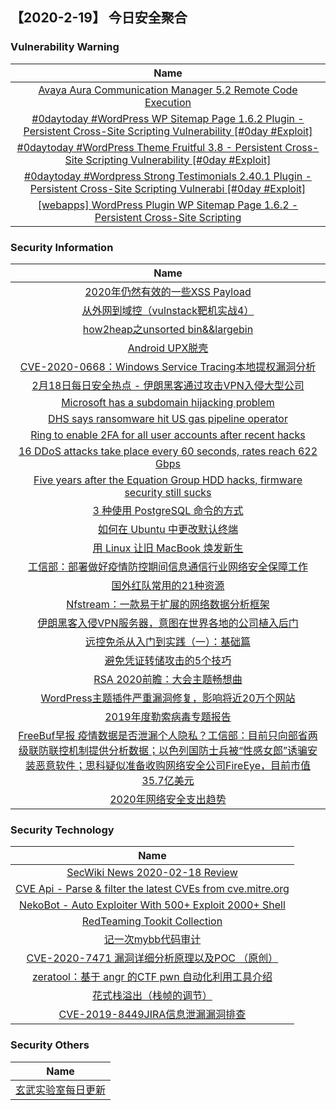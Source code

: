 
 ##   【2020-2-19】 今日安全聚合


###  						       							Vulnerability Warning

|                             Name                             |
| :----------------------------------------------------------: |
|[Avaya Aura Communication Manager 5.2 Remote Code Execution](https://cxsecurity.com/issue/WLB-2020020087)|
|[#0daytoday #WordPress WP Sitemap Page 1.6.2 Plugin - Persistent Cross-Site Scripting Vulnerability [#0day #Exploit]](http://0day.today/exploits/33985)|
|[#0daytoday #WordPress Theme Fruitful 3.8 - Persistent Cross-Site Scripting Vulnerability [#0day #Exploit]](http://0day.today/exploits/33984)|
|[#0daytoday #Wordpress Strong Testimonials 2.40.1 Plugin - Persistent Cross-Site Scripting Vulnerabi [#0day #Exploit]](http://0day.today/exploits/33983)|
|[[webapps] WordPress Plugin WP Sitemap Page 1.6.2 - Persistent Cross-Site Scripting](https://www.exploit-db.com/exploits/48093)|

### 						        							Security Information
|                             Name                                    |
| :----------------------------------------------------------: |
|[2020年仍然有效的一些XSS Payload](https://www.anquanke.com/post/id/198806)|
|[从外网到域控（vulnstack靶机实战4）](https://www.anquanke.com/post/id/198648)|
|[how2heap之unsorted bin&&largebin](https://www.anquanke.com/post/id/197649)|
|[Android UPX脱壳](https://www.anquanke.com/post/id/197643)|
|[CVE-2020-0668：Windows Service Tracing本地提权漏洞分析](https://www.anquanke.com/post/id/199011)|
|[2月18日每日安全热点 - 伊朗黑客通过攻击VPN入侵大型公司](https://www.anquanke.com/post/id/199018)|
|[Microsoft has a subdomain hijacking problem](https://www.zdnet.com/article/microsoft-has-a-subdomain-hijacking-problem/#ftag=RSSbaffb68)|
|[DHS says ransomware hit US gas pipeline operator](https://www.zdnet.com/article/dhs-says-ransomware-hit-us-gas-pipeline-operator/#ftag=RSSbaffb68)|
|[Ring to enable 2FA for all user accounts after recent hacks](https://www.zdnet.com/article/ring-to-enable-2fa-for-all-user-accounts-after-recent-hacks/#ftag=RSSbaffb68)|
|[16 DDoS attacks take place every 60 seconds, rates reach 622 Gbps](https://www.zdnet.com/article/16-ddos-attacks-take-place-every-60-seconds-rates-reach-622-gbps/#ftag=RSSbaffb68)|
|[Five years after the Equation Group HDD hacks, firmware security still sucks](https://www.zdnet.com/article/five-years-after-the-equation-group-hdd-hacks-firmware-security-still-sucks/#ftag=RSSbaffb68)|
|[3 种使用 PostgreSQL 命令的方式](https://linux.cn/article-11904-1.html?utm_source=rss&utm_medium=rss)|
|[如何在 Ubuntu 中更改默认终端](https://linux.cn/article-11903-1.html?utm_source=rss&utm_medium=rss)|
|[用 Linux 让旧 MacBook 焕发新生](https://linux.cn/article-11902-1.html?utm_source=rss&utm_medium=rss)|
|[工信部：部署做好疫情防控期间信息通信行业网络安全保障工作](https://www.freebuf.com/news/227534.html)|
|[国外红队常用的21种资源](https://www.freebuf.com/geek/226811.html)|
|[Nfstream：一款易于扩展的网络数据分析框架](https://www.freebuf.com/sectool/226570.html)|
|[伊朗黑客入侵VPN服务器，意图在世界各地的公司植入后门](https://www.freebuf.com/news/227508.html)|
|[远控免杀从入门到实践（一）：基础篇](https://www.freebuf.com/articles/system/227461.html)|
|[避免凭证转储攻击的5个技巧](https://www.freebuf.com/articles/web/226680.html)|
|[RSA 2020前瞻：大会主题畅想曲](https://www.freebuf.com/articles/neopoints/227539.html)|
|[WordPress主题插件严重漏洞修复，影响将近20万个网站](https://www.freebuf.com/news/227490.html)|
|[2019年度勒索病毒专题报告](https://www.freebuf.com/articles/paper/226835.html)|
|[FreeBuf早报  疫情数据是否泄漏个人隐私？工信部：目前只向部省两级联防联控机制提供分析数据；以色列国防士兵被“性感女郎”诱骗安装恶意软件；思科疑似准备收购网络安全公司FireEye，目前市值35.7亿美元](https://www.freebuf.com/news/227469.html)|
|[2020年网络安全支出趋势](https://www.freebuf.com/articles/network/227362.html)|

### 						        							Security  Technology
|                             Name                                    |
| :----------------------------------------------------------: |
|[SecWiki News 2020-02-18 Review](http://www.sec-wiki.com/?2020-02-18)|
|[CVE Api - Parse & filter the latest CVEs from cve.mitre.org](http://www.kitploit.com/2020/02/cve-api-parse-filter-latest-cves-from.html)|
|[NekoBot - Auto Exploiter With 500+ Exploit 2000+ Shell](http://www.kitploit.com/2020/02/nekobot-auto-exploiter-with-500-exploit.html)|
|[RedTeaming Tookit Collection](http://xz.aliyun.com/t/7226)|
|[记一次mybb代码审计](http://xz.aliyun.com/t/7213)|
|[CVE-2020-7471 漏洞详细分析原理以及POC （原创）](http://xz.aliyun.com/t/7218)|
|[zeratool：基于 angr 的CTF pwn 自动化利用工具介绍](http://xz.aliyun.com/t/7224)|
|[花式栈溢出（栈帧的调节）](http://xz.aliyun.com/t/7216)|
|[CVE-2019-8449JIRA信息泄漏漏洞排查](http://xz.aliyun.com/t/7219)|

### 						        							Security  Others
|                             Name                                    |
| :----------------------------------------------------------: |
|[玄武实验室每日更新](https://weibo.com/p/1006065582522936/wenzhang?from=page_100606_profile&wvr=6&mod=wenzhangmore)|

